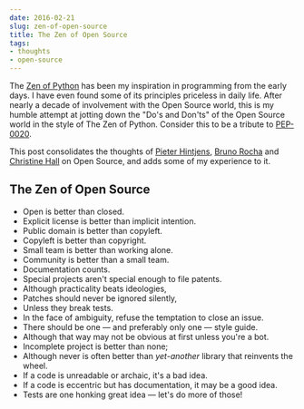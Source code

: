 ```yaml
---
date: 2016-02-21
slug: zen-of-open-source
title: The Zen of Open Source
tags:
- thoughts
- open-source
---
```


The [Zen of Python][zen] has been my inspiration in programming from the early days. I have even found some of its principles priceless in daily life. After nearly a decade of involvement with the Open Source world, this is my humble attempt at jotting down the "Do's and Don'ts" of the Open Source world in the style of The Zen of Python. Consider this to be a tribute to [PEP-0020][zen].

This post consolidates the thoughts of [Pieter Hintjens][hintjens], [Bruno Rocha][rocha] and [Christine Hall][hall] on Open Source, and adds some of my experience to it.

## The Zen of Open Source


- Open is better than closed.
- Explicit license is better than implicit intention.
- Public domain is better than copyleft.
- Copyleft is better than copyright.
- Small team is better than working alone.
- Community is better than a small team.
- Documentation counts.
- Special projects aren't special enough to file patents.
- Although practicality beats ideologies,
- Patches should never be ignored silently,
- Unless they break tests.
- In the face of ambiguity, refuse the temptation to close an issue.
- There should be one — and preferably only one — style guide.
- Although that way may not be obvious at first unless you're a bot.
- Incomplete project is better than none;
- Although never is often better than *yet-another* library that reinvents the wheel.
- If a code is unreadable or archaic, it's a bad idea.
- If a code is eccentric but has documentation, it may be a good idea.
- Tests are one honking great idea — let's do more of those!


[zen]: https://www.python.org/dev/peps/pep-0020/
[hintjens]: http://hintjens.com/blog:43
[rocha]: http://brunorocha.org/10-rules-of-open-source-projects.html
[hall]: http://fossforce.com/2010/05/the-zen-of-open-source/
